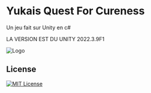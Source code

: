 
# Yukais Quest For Cureness

Un jeu fait sur Unity en c#

LA VERSION EST DU UNITY 2022.3.9F1


![Logo](https://upload.wikimedia.org/wikipedia/commons/c/c4/Unity_2021.svg)


## License

[![MIT License](https://img.shields.io/badge/License-MIT-green.svg)](https://choosealicense.com/licenses/mit/)

